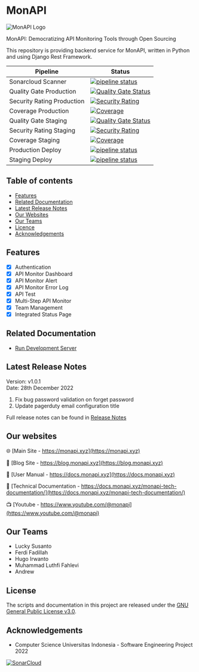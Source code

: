 # MonAPI
![MonAPI Logo](https://blog.monapi.xyz/wp-content/uploads/2022/09/Group-19.png)

MonAPI: Democratizing API Monitoring Tools through Open Sourcing

This repository is providing backend service for MonAPI, written in Python and using Django Rest Framework.


| Pipeline | Status |
| ----------- | ----------- |
| Sonarcloud Scanner | [![pipeline status](https://github.com/MonAPI-xyz/MonAPI/actions/workflows/build.yml/badge.svg)](https://github.com/MonAPI-xyz/MonAPI) |
| Quality Gate Production | [![Quality Gate Status](https://sonarcloud.io/api/project_badges/measure?project=MonAPI-xyz_MonAPI&metric=alert_status&branch=main)](https://sonarcloud.io/summary/new_code?id=MonAPI-xyz_MonAPI) | 
| Security Rating Production| [![Security Rating](https://sonarcloud.io/api/project_badges/measure?project=MonAPI-xyz_MonAPI&metric=security_rating&branch=main)](https://sonarcloud.io/summary/new_code?id=MonAPI-xyz_MonAPI) | 
| Coverage Production| [![Coverage](https://sonarcloud.io/api/project_badges/measure?project=MonAPI-xyz_MonAPI&metric=coverage&branch=main)](https://sonarcloud.io/summary/new_code?id=MonAPI-xyz_MonAPI) | 
| Quality Gate Staging| [![Quality Gate Status](https://sonarcloud.io/api/project_badges/measure?project=MonAPI-xyz_MonAPI&metric=alert_status&branch=staging)](https://sonarcloud.io/summary/new_code?id=MonAPI-xyz_MonAPI) | 
| Security Rating Staging| [![Security Rating](https://sonarcloud.io/api/project_badges/measure?project=MonAPI-xyz_MonAPI&metric=security_rating&branch=staging)](https://sonarcloud.io/summary/new_code?id=MonAPI-xyz_MonAPI) | 
| Coverage Staging| [![Coverage](https://sonarcloud.io/api/project_badges/measure?project=MonAPI-xyz_MonAPI&metric=coverage&branch=staging)](https://sonarcloud.io/summary/new_code?id=MonAPI-xyz_MonAPI) | 
| Production Deploy | [![pipeline status](https://github.com/MonAPI-xyz/MonAPI/actions/workflows/production.yml/badge.svg)](https://github.com/MonAPI-xyz/MonAPI) | 
| Staging Deploy | [![pipeline status](https://github.com/MonAPI-xyz/MonAPI/actions/workflows/staging.yml/badge.svg)](https://github.com/MonAPI-xyz/MonAPI) | 

## Table of contents
- [Features](#features)
- [Related Documentation](#related-documentation)
- [Latest Release Notes](#latest-release-notes)
- [Our Websites](#our-websites)
- [Our Teams](#our-teams)
- [Licence](#license)
- [Acknowledgements](#acknowledgements)

## Features

- [x] Authentication
- [x] API Monitor Dashboard
- [x] API Monitor Alert
- [x] API Monitor Error Log
- [x] API Test
- [x] Multi-Step API Monitor
- [x] Team Management
- [x] Integrated Status Page

## Related Documentation

- [Run Development Server](https://github.com/MonAPI-xyz/MonAPI/blob/staging/docs/development.md)

## Latest Release Notes
Version: v1.0.1<br>
Date: 28th December 2022
1. Fix bug password validation on forget password
2. Update pagerduty email configuration title


Full release notes can be found in [Release Notes](https://github.com/MonAPI-xyz/MonAPI/blob/staging/docs/release_notes.md)

## Our websites
🌐 [Main Site - https://monapi.xyz](https://monapi.xyz)

📝  [Blog Site - https://blog.monapi.xyz](https://blog.monapi.xyz)

📝  [User Manual - https://docs.monapi.xyz](https://docs.monapi.xyz)

📝  [Technical Documentation - https://docs.monapi.xyz/monapi-tech-documentation/](https://docs.monapi.xyz/monapi-tech-documentation/)

📺  [Youtube - https://www.youtube.com/@monapi](https://www.youtube.com/@monapi)


## Our Teams
- Lucky Susanto
- Ferdi Fadillah
- Hugo Irwanto
- Muhammad Luthfi Fahlevi
- Andrew

## License
The scripts and documentation in this project are released under the [GNU General Public License v3.0](https://github.com/MonAPI-xyz/MonAPI/blob/main/LICENSE).

## Acknowledgements
* Computer Science Universitas Indonesia - Software Engineering Project 2022

[![SonarCloud](https://sonarcloud.io/images/project_badges/sonarcloud-white.svg)](https://sonarcloud.io/summary/new_code?id=MonAPI-xyz_MonAPI)
